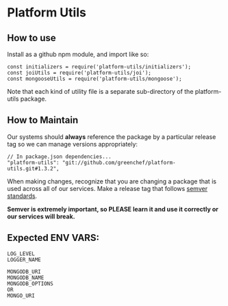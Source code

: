 # Platform Utils

## How to use
Install as a github npm module, and import like so:
```
const initializers = require('platform-utils/initializers');
const joiUtils = require('platform-utils/joi');
const mongooseUtils = require('platform-utils/mongoose');
```
Note that each kind of utility file is a separate sub-directory of the platform-utils package.

## How to Maintain
Our systems should **always** reference the package by a particular release tag so we can manage versions appropriately:
```
// In package.json dependencies...
"platform-utils": "git://github.com/greenchef/platform-utils.git#1.3.2",
```

When making changes, recognize that you are changing a package that is used across all of our services.
Make a release tag that follows [semver standards](https://docs.npmjs.com/about-semantic-versioning).

**Semver is extremely important, so PLEASE learn it and use it correctly or our services will break.**

## Expected ENV VARS:
```
LOG_LEVEL
LOGGER_NAME

MONGODB_URI
MONGODB_NAME
MONGODB_OPTIONS
OR
MONGO_URI
```
